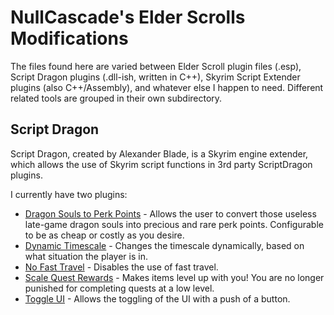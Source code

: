 NullCascade's Elder Scrolls Modifications
=============

The files found here are varied between Elder Scroll plugin files (.esp), Script Dragon plugins (.dll-ish, written in C++), Skyrim Script Extender plugins (also C++/Assembly), and whatever else I happen to need. Different related tools are grouped in their own subdirectory.

Script Dragon
-------

Script Dragon, created by Alexander Blade, is a Skyrim engine extender, which allows the use of Skyrim script functions in 3rd party ScriptDragon plugins.

I currently have two plugins:

 * [Dragon Souls to Perk Points](http://www.skyrimnexus.com/downloads/file.php?id=2063) - Allows the user to convert those useless late-game dragon souls into precious and rare perk points. Configurable to be as cheap or costly as you desire.
 * [Dynamic Timescale](http://www.skyrimnexus.com/downloads/file.php?id=2201) - Changes the timescale dynamically, based on what situation the player is in.
 * [No Fast Travel](http://www.skyrimnexus.com/downloads/file.php?id=2075) - Disables the use of fast travel.
 * [Scale Quest Rewards](http://www.skyrimnexus.com/downloads/file.php?id=2226) - Makes items level up with you! You are no longer punished for completing quests at a low level.
 * [Toggle UI](http://www.skyrimnexus.com/downloads/file.php?id=2204) - Allows the toggling of the UI with a push of a button.